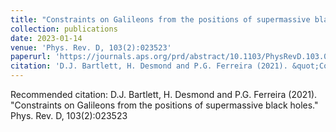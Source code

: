 ```yaml
---
title: "Constraints on Galileons from the positions of supermassive black holes"
collection: publications
date: 2023-01-14
venue: 'Phys. Rev. D, 103(2):023523'
paperurl: 'https://journals.aps.org/prd/abstract/10.1103/PhysRevD.103.023523'
citation: 'D.J. Bartlett, H. Desmond and P.G. Ferreira (2021). &quot;Constraints on Galileons from the positions of supermassive black holes&quot; <i>Phys. Rev. D, 103(2):023523</i>.'
---
```


Recommended citation: D.J. Bartlett, H. Desmond and P.G. Ferreira (2021). "Constraints on Galileons from the positions of supermassive black holes." Phys. Rev. D, 103(2):023523

